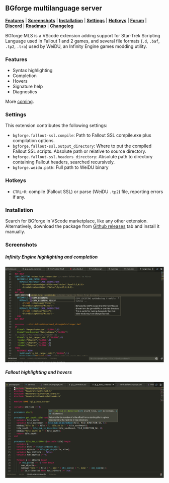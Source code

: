 ## BGforge multilanguage server
[__Features__](#features)
 | [__Screenshots__](#screenshots)
 | [__Installation__](#installation)
 | [__Settings__](#settings)
 | [__Hotkeys__](#hotkeys)
 | [__Forum__](https://forums.bgforge.net/viewforum.php?f=35)
 | [__Discord__](https://discord.gg/4Yqfggm)
 | [__Roadmap__](https://forums.bgforge.net/viewtopic.php?f=35&t=174&p=506)
 | [__Changelog__](CHANGELOG.md)

BGforge MLS is a VScode extension adding support for Star-Trek Scripting Language used in Fallout 1 and 2 games, and several file formats (`.d`, `.baf`, `.tp2`, `.tra`) used by WeiDU, an Infinity Engine games modding utility.

### Features
* Syntax highlighting
* Completion
* Hovers
* Signature help
* Diagnostics

More [coming](https://forums.bgforge.net/viewtopic.php?f=35&t=174&p=506).

### Settings

This extension contributes the following settings:

* `bgforge.fallout-ssl.compile`: Path to Fallout SSL compile.exe plus compilation options.
* `bgforge.fallout-ssl.output_directory`: Where to put the compiled Fallout SSL scripts. Absolute path or relative to source directory.
* `bgforge.fallout-ssl.headers_directory`: Absolute path to directory containing Fallout headers, searched recursively.
* `bgforge.weidu.path`: Full path to WeiDU binary

### Hotkeys
* `CTRL+R`: compile (Fallout SSL) or parse (WeiDU `.tp2`) file, reporting errors if any.

### Installation
Search for BGforge in VScode marketplace, like any other extension. Alternatively, download the package from [Github releases](https://github.com/BGforgeNet/vscode-bgforge-mls/releases) tab and install it manually.

### Screenshots
##### Infinity Engine highlighting and completion

![infinity highlighting and completion example](resources/infinity.png)

##### Fallout highlighting and hovers

![fallout highlighting and hover example](resources/fallout.png)
